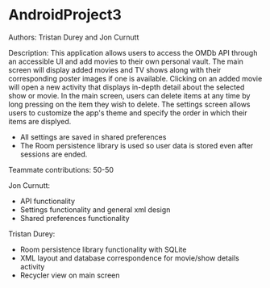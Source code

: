 # AndroidProject3

Authors: Tristan Durey and Jon Curnutt

Description: This application allows users to access the OMDb API through an accessible UI and add movies to their own personal vault. The main screen will display added movies and TV shows along with their corresponding poster images if one is available. Clicking on an added movie will open a new activity that displays in-depth detail about the selected show or movie. In the main screen, users can delete items at any time by long pressing on the item they wish to delete. The settings screen allows users to customize the app's theme and specify the order in which their items are displyed. 

- All settings are saved in shared preferences
- The Room persistence library is used so user data is stored even after sessions are ended.

Teammate contributions: 50-50

Jon Curnutt: 
- API functionality 
- Settings functionality and general xml design
- Shared preferences functionality

Tristan Durey:
- Room persistence library functionality with SQLite
- XML layout and database correspondence for movie/show details activity
- Recycler view on main screen
